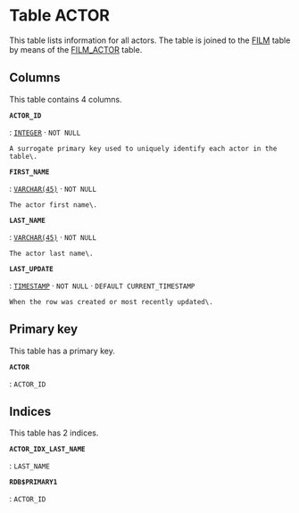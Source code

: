 # Table **ACTOR**

This table lists information for all actors\. The table is joined to the [FILM](../../tables/film) table by means of the [FILM\_ACTOR](../../tables/film_actor) table\.

## Columns

This table contains 4 columns.

**`ACTOR_ID`**

:   [`INTEGER`](https://firebirdsql.org/file/documentation/html/en/refdocs/fblangref40/firebird-40-language-reference.html#fblangref40-datatypes-inttypes) · `NOT NULL`

    A surrogate primary key used to uniquely identify each actor in the table\.

**`FIRST_NAME`**

:   [`VARCHAR(45)`](https://firebirdsql.org/file/documentation/html/en/refdocs/fblangref40/firebird-40-language-reference.html#fblangref40-datatypes-chartypes) · `NOT NULL`

    The actor first name\.

**`LAST_NAME`**

:   [`VARCHAR(45)`](https://firebirdsql.org/file/documentation/html/en/refdocs/fblangref40/firebird-40-language-reference.html#fblangref40-datatypes-chartypes) · `NOT NULL`

    The actor last name\.

**`LAST_UPDATE`**

:   [`TIMESTAMP`](https://firebirdsql.org/file/documentation/html/en/refdocs/fblangref40/firebird-40-language-reference.html#fblangref40-datatypes-datetime) · `NOT NULL` · `DEFAULT CURRENT_TIMESTAMP`

    When the row was created or most recently updated\.

## Primary key

This table has a primary key.

**`ACTOR`**

:   `ACTOR_ID`

## Indices

This table has 2 indices.

**`ACTOR_IDX_LAST_NAME`**

:   `LAST_NAME`

**`RDB$PRIMARY1`**

:   `ACTOR_ID`
